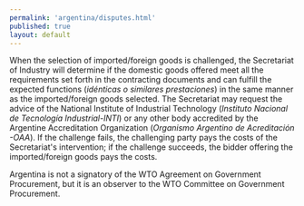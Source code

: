 ```yaml
---
permalink: 'argentina/disputes.html'
published: true
layout: default
---
```

When the selection of imported/foreign goods is challenged, the Secretariat of Industry will determine if the domestic goods offered meet all the requirements set forth in the contracting documents and can fulfill the expected functions (_idénticas o similares prestaciones_) in the same manner as the imported/foreign goods selected. The Secretariat may request the advice of the National Institute of Industrial Technology (_Instituto Nacional de Tecnología Industrial-INTI_) or any other body accredited by the Argentine Accreditation Organization (_Organismo Argentino de Acreditación -OAA_). If the challenge fails, the challenging party pays the costs of the Secretariat's intervention; if the challenge succeeds, the bidder offering the imported/foreign goods pays the costs.

Argentina is not a signatory of the WTO Agreement on Government Procurement, but it is an observer to the WTO Committee on Government Procurement.
